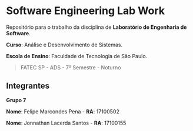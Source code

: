 # Software Engineering Lab Work

Repositório para o trabalho da disciplina de **Laboratório de Engenharia de Software**.

**Curso**: Análise e Desenvolvimento de Sistemas.

**Escola de Ensino**: Faculdade de Tecnologia de São Paulo.

> FATEC SP - ADS - 7º Semestre - Noturno 

## Integrantes

**Grupo 7**

**Nome**: Felipe Marcondes Pena - **RA**: 17100502

**Nome**: Jonnathan Lacerda Santos - **RA**: 17100155
